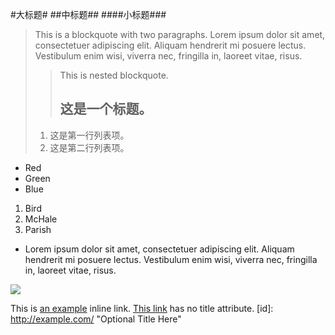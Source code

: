 #大标题#
##中标题##
####小标题###
>This is a blockquote with two paragraphs. Lorem ipsum dolor sit amet,
consectetuer adipiscing elit. Aliquam hendrerit mi posuere lectus.
Vestibulum enim wisi, viverra nec, fringilla in, laoreet vitae, risus.
>
>>This is nested blockquote.
>> ## 这是一个标题。
> 1.   这是第一行列表项。
> 2.   这是第二行列表项。

*   Red
*   Green
*   Blue


1.  Bird
2.  McHale
3.  Parish


*   Lorem ipsum dolor sit amet, consectetuer adipiscing elit.
    Aliquam hendrerit mi posuere lectus. Vestibulum enim wisi,
    viverra nec, fringilla in, laoreet vitae, risus.


![](C:\Users\Administrator\Desktop\QQ.jpg)

This is [an example](http://example.com/ "Title") inline link.
[This link](http://example.net/) has no title attribute.
[id]: http://example.com/  "Optional Title Here"